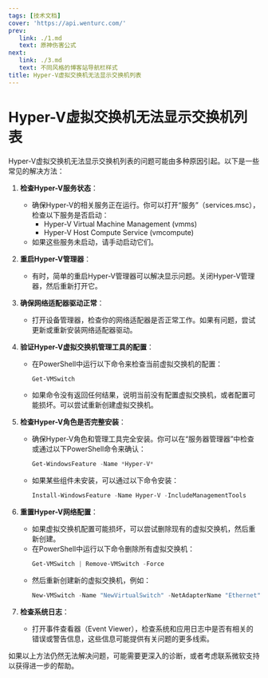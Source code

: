 ```yaml
---
tags: [技术文档]
cover: 'https://api.wenturc.com/'
prev:
   link: ./1.md
   text: 原神伤害公式
next: 
   link: ./3.md
   text: 不同风格的博客站导航栏样式
title: Hyper-V虚拟交换机无法显示交换机列表
---
```


# Hyper-V虚拟交换机无法显示交换机列表

Hyper-V虚拟交换机无法显示交换机列表的问题可能由多种原因引起。以下是一些常见的解决方法：

1. **检查Hyper-V服务状态**：
   - 确保Hyper-V的相关服务正在运行。你可以打开“服务”（services.msc），检查以下服务是否启动：
     - Hyper-V Virtual Machine Management (vmms)
     - Hyper-V Host Compute Service (vmcompute)
   - 如果这些服务未启动，请手动启动它们。

2. **重启Hyper-V管理器**：
   - 有时，简单的重启Hyper-V管理器可以解决显示问题。关闭Hyper-V管理器，然后重新打开它。

3. **确保网络适配器驱动正常**：
   - 打开设备管理器，检查你的网络适配器是否正常工作。如果有问题，尝试更新或重新安装网络适配器驱动。

4. **验证Hyper-V虚拟交换机管理工具的配置**：
   - 在PowerShell中运行以下命令来检查当前虚拟交换机的配置：
     ```powershell
     Get-VMSwitch
     ```
   - 如果命令没有返回任何结果，说明当前没有配置虚拟交换机，或者配置可能损坏。可以尝试重新创建虚拟交换机。

5. **检查Hyper-V角色是否完整安装**：
   - 确保Hyper-V角色和管理工具完全安装。你可以在“服务器管理器”中检查或通过以下PowerShell命令来确认：
     ```powershell
     Get-WindowsFeature -Name *Hyper-V*
     ```
   - 如果某些组件未安装，可以通过以下命令安装：
     ```powershell
     Install-WindowsFeature -Name Hyper-V -IncludeManagementTools
     ```

6. **重置Hyper-V网络配置**：
   - 如果虚拟交换机配置可能损坏，可以尝试删除现有的虚拟交换机，然后重新创建。
   - 在PowerShell中运行以下命令删除所有虚拟交换机：
     ```powershell
     Get-VMSwitch | Remove-VMSwitch -Force
     ```
   - 然后重新创建新的虚拟交换机，例如：
     ```powershell
     New-VMSwitch -Name "NewVirtualSwitch" -NetAdapterName "Ethernet" -AllowManagementOS $true
     ```

7. **检查系统日志**：
   - 打开事件查看器（Event Viewer），检查系统和应用日志中是否有相关的错误或警告信息，这些信息可能提供有关问题的更多线索。

如果以上方法仍然无法解决问题，可能需要更深入的诊断，或者考虑联系微软支持以获得进一步的帮助。
